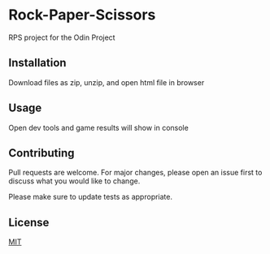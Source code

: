 # Rock-Paper-Scissors
RPS project for the Odin Project

## Installation
Download files as zip, unzip, and open html file in browser 

## Usage
Open dev tools and game results will show in console

## Contributing

Pull requests are welcome. For major changes, please open an issue first
to discuss what you would like to change.

Please make sure to update tests as appropriate.

## License

[MIT](https://choosealicense.com/licenses/mit/)
